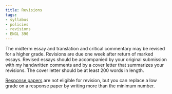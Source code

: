 ```yaml
---
title: Revisions
tags:
- syllabus
- policies
- revisions
- ENGL 390
---
```


The midterm essay and translation and critical commentary may be revised for a higher grade.
Revisions are due one week after return of marked essays.
Revised essays should be accompanied by your original submission with my handwritten comments and by a cover letter that summarizes your revisions.
The cover letter should be at least 200 words in length.

[Response papers](#response-papers) are not eligible for revision, but you can replace a low grade on a response paper by writing more than the minimum number.
